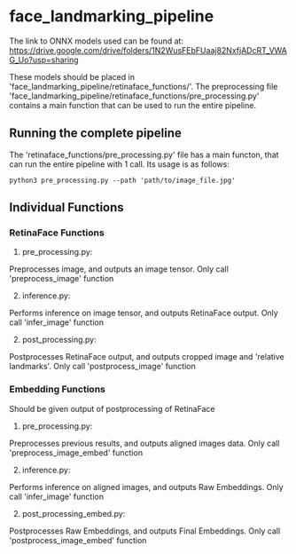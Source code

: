 # face_landmarking_pipeline
The link to ONNX models used can be found at: https://drive.google.com/drive/folders/1N2WusFEbFUaaj82NxfjADcRT_VWAG_Uo?usp=sharing

These models should be placed in 'face_landmarking_pipeline/retinaface_functions/'. The preprocessing file 'face_landmarking_pipeline/retinaface_functions/pre_processing.py' contains a main function that can be used to run the entire pipeline.

## Running the complete pipeline
The 'retinaface_functions/pre_processing.py' file has a main functon, that can run the entire pipeline with 1 call. Its usage is as follows:
```
python3 pre_processing.py --path 'path/to/image_file.jpg'
```

## Individual Functions

### RetinaFace Functions
1. pre_processing.py:

Preprocesses image, and outputs an image tensor. Only call 'preprocess_image' function

2. inference.py:

Performs inference on image tensor, and outputs RetinaFace output. Only call 'infer_image' function

2. post_processing.py:

Postprocesses RetinaFace output, and outputs cropped image and 'relative landmarks'. Only call 'postprocess_image' function

### Embedding Functions
Should be given output of postprocessing of RetinaFace
1. pre_processing.py:

Preprocesses previous results, and outputs aligned images data. Only call 'preprocess_image_embed' function

2. inference.py:

Performs inference on aligned images, and outputs Raw Embeddings. Only call 'infer_image' function

2. post_processing_embed.py:

Postprocesses Raw Embeddings, and outputs Final Embeddings. Only call 'postprocess_image_embed' function
